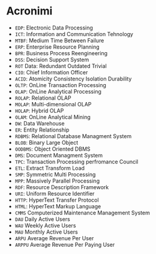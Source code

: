 # Acronimi

- `EDP`: Electronic Data Processing
- `ICT`: Information and Communication Tehnology
- `MTBF`: Medium Time Between Failure
- `ERP`: Enterprise Resource Planning
- `BPR`: Business Process Reengineering
- `DSS`: Decision Support System
- `ROT` Data: Redundant Outdated Trivial 
- `CIO`: Chief Information Officer
- `ACID`: Atomicity Consistency Isolation Durability
- `OLTP`: OnLine Transaction Processing
- `OLAP`: OnLine Analytical Processing
- `ROLAP`: Relational OLAP
- `MOLAP`: Multi-dimensional OLAP
- `HOLAP`: Hybrid OLAP
- `OLAM`: OnLine Analytical Mining
- `DW`: Data Warehouse
- `ER`: Entity Relationship
- `RDBMS`: Relational Database Managment System
- `BLOB`: Binary Large Object
- `OODBMS`: Object Oriented DBMS
- `DMS`: Document Managment System
- `TPC`: Transaction Processing perfromance Council
- `ETL`: Extract Transform Load
- `SMP`: Symmetric Multi Processing
- `MPP`: Massively Parallel Processing
- `RDF`: Resource Description Framework
- `URI`: Uniform Resource Identifier
- `HTTP`: HyperText Transfer Protocol
- `HTML`: HyperText Markup Language
- `CMMS` Computerized Maintenance Management System
- `DAU` Daily Active Users
- `WAU` Weekly Active Users
- `MAU` Monthly Active Users
- `ARPU` Average Revenue Per User
- `ARPPU` Average Revenue Per Paying User